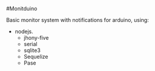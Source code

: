 #Monitduino

Basic monitor system with notifications for arduino, using:
+ nodejs.
    + jhony-five
    + serial
    + sqlite3
    + Sequelize
    + Pase
